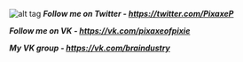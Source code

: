 ![alt tag](https://sun9-2.userapi.com/impg/pPgcvwLEgRJWHAqKbAA8SmseU-CWtr5xy1WxBQ/lW9RrL4az7Y.jpg?size=1280x637&quality=96&sign=f974e002e6ab437bd7853ef97185b438 "Screenshot")​
***Follow me on Twitter - https://twitter.com/PixaxeP***

***Follow me on VK - https://vk.com/pixaxeofpixie***

***My VK group - https://vk.com/braindustry***
